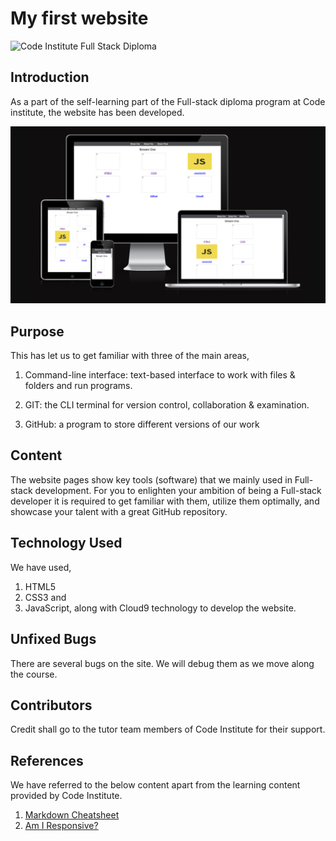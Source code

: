 # My first website

![Code Institute Full Stack Diploma](https://www.ibat.ie/images/logos/Code-Logo.png)

## Introduction

As a part of the self-learning part of the Full-stack diploma program at Code institute, the website has been developed. 

![My_first_website](responsive_design.png)

## Purpose

This has let us to get familiar with three of the main areas,

1. Command-line interface: text-based interface to work with files & folders and run programs. 

2. GIT: the CLI terminal for version control, collaboration & examination.
3.	GitHub: a program to store different versions of our work 

## Content

The website pages show key tools (software) that we mainly used in Full-stack development. For you to enlighten your ambition of being a Full-stack developer it is required to get familiar with them, utilize them optimally, and showcase your talent with a great GitHub repository.

## Technology Used

We have used, 
1. HTML5
2. CSS3 and 
3. JavaScript, along with Cloud9 technology to develop the website.

## Unfixed Bugs

There are several bugs on the site. We will debug them as we move along the course.  

## Contributors
Credit shall go to the tutor team members of Code Institute for their support.

## References

We have referred to the below content apart from the learning content provided by Code Institute.  

1. [Markdown Cheatsheet](https://github.com/adam-p/markdown-here/wiki/Markdown-Cheatsheet#tables)
2. [Am I Responsive?](https://ui.dev/amiresponsive?url=https://pjdevex.github.io/push2ghII/index.html)

